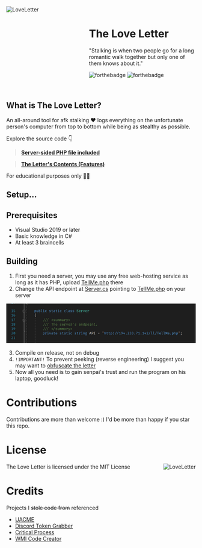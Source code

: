 ﻿﻿<div>
  <img width="220" height="210" align="left" src="https://i.ibb.co/1XbwZfX/image-removebg-preview-5.png" alt="LoveLetter"/>
  <br>
  <h1>The Love Letter</h1>
  <p>"Stalking is when two people go for a long romantic walk together but only one of them knows about it."</p>
</div>

![forthebadge](https://forthebadge.com/images/badges/built-with-love.svg)
![forthebadge](https://forthebadge.com/images/badges/ctrl-c-ctrl-v.svg)

<br/>


## What is The Love Letter?
An all-around tool for afk stalking ❤️ logs everything on the unfortunate person's computer from top to bottom while being as stealthy as possible.

Explore the source code 👇
> [**Server-sided PHP file included**](Server/TellMe.php)

> [**The Letter's Contents (Features)**](Client/Armitage/README.md)

For educational purposes only 🤷‍♀️
## Setup...
## Prerequisites
- Visual Studio 2019 or later
- Basic knowledge in C#
- At least 3 braincells
## Building
1. First you need a server, you may use any free web-hosting service as long as it has PHP, upload [TellMe.php](Server/TellMe.php) there
2. Change the API endpoint at [Server.cs](Client/Communication/Server.cs) pointing to [TellMe.php](Server/TellMe.php) on your server
<p align="center">
 <img src="Repo/Images/0.png"/>
</p>

3. Compile on release, not on debug
4. ```!IMPORTANT!``` To prevent peeking (reverse engineering) I suggest you may want to [obfuscate the letter](https://github.com/mkaring/ConfuserEx)
5. Now all you need is to gain senpai's trust and run the program on his laptop, goodluck!

# Contributions
Contributions are more than welcome :) I'd be more than happy if you star this repo.
# License
The Love Letter is licensed under the MIT License
<img height="50" align="right" src="https://upload.wikimedia.org/wikipedia/commons/0/0c/MIT_logo.svg" alt="LoveLetter"/>
# Credits
Projects I ~~stole code from~~ referenced

- [UACME](https://github.com/hfiref0x/UACME)
- [Discord Token Grabber](https://github.com/wodxgod/Discord-Token-Grabber)
- [Critical Process](https://github.com/CnAoKip/CriticalProcess)
- [WMI Code Creator](https://www.microsoft.com/en-ph/download/details.aspx?id=8572)